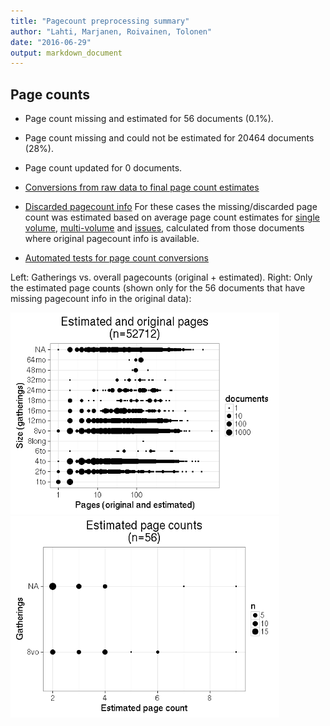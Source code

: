 ```yaml
---
title: "Pagecount preprocessing summary"
author: "Lahti, Marjanen, Roivainen, Tolonen"
date: "2016-06-29"
output: markdown_document
---
```





## Page counts

  * Page count missing and estimated for 56 documents (0.1%).

  * Page count missing and could not be estimated for 20464 documents (28%).

  * Page count updated for 0 documents.
  
  * [Conversions from raw data to final page count estimates](output.tables/pagecount_conversion_nontrivial.csv)

<!--[Page conversions from raw data to final page count estimates with volume info](output.tables/page_conversion_table_full.csv)-->

  * [Discarded pagecount info](output.tables/pagecount_discarded.csv) For these cases the missing/discarded page count was estimated based on average page count estimates for [single volume](mean_pagecounts_singlevol.csv), [multi-volume](mean_pagecounts_multivol.csv) and [issues](mean_pagecounts_issue.csv), calculated from those documents where original pagecount info is available.

  * [Automated tests for page count conversions](https://github.com/rOpenGov/bibliographica/blob/master/inst/extdata/tests_polish_physical_extent.csv)


Left: Gatherings vs. overall pagecounts (original + estimated). Right: Only the estimated page counts (shown only for the 56 documents that have missing pagecount info in the original data):

<img src="figure/size-size-estimated-1.png" title="plot of chunk size-estimated" alt="plot of chunk size-estimated" width="430px" /><img src="figure/size-size-estimated-2.png" title="plot of chunk size-estimated" alt="plot of chunk size-estimated" width="430px" />


<!--

## Average page counts (only works in CERL now)

Multi-volume documents average page counts are given per volume.


|doc.dimension | mean.pages.singlevol|median.pages.singlevol | n.singlevol| mean.pages.multivol| median.pages.multivol| n.multivol| mean.pages.issue| median.pages.issue| n.issue|
|:-------------|--------------------:|:----------------------|-----------:|-------------------:|---------------------:|----------:|----------------:|------------------:|-------:|
|2fo           |                  NaN|NA                     |        1791|                  NA|                    NA|         NA|               NA|                 NA|      NA|
|4to           |                  NaN|NA                     |       30560|                  NA|                    NA|         NA|              NaN|                 NA|       5|
|6to           |                  NaN|NA                     |          18|                  NA|                    NA|         NA|              NaN|                 NA|       1|
|8long         |                  NaN|NA                     |           1|                  NA|                    NA|         NA|               NA|                 NA|      NA|
|8vo           |                  NaN|NA                     |       21437|                   1|                     1|         23|                1|                  1|       9|
|12mo          |                  NaN|NA                     |        2991|                 NaN|                    NA|          4|              NaN|                 NA|       1|
|16mo          |                  NaN|NA                     |        1296|                  NA|                    NA|         NA|               NA|                 NA|      NA|
|18mo          |                  NaN|NA                     |          86|                  NA|                    NA|         NA|               NA|                 NA|      NA|
|24mo          |                  NaN|NA                     |         163|                  NA|                    NA|         NA|               NA|                 NA|      NA|
|32mo          |                  NaN|NA                     |          30|                  NA|                    NA|         NA|               NA|                 NA|      NA|
|48mo          |                  NaN|NA                     |           7|                  NA|                    NA|         NA|               NA|                 NA|      NA|
|64mo          |                  NaN|NA                     |          32|                  NA|                    NA|         NA|               NA|                 NA|      NA|
|NA            |                  NaN|NA                     |       13482|                   1|                     1|         33|                1|                  1|      18|

![plot of chunk size-pagecountsmulti2](figure/size-size-pagecountsmulti2-1.png)

-->
